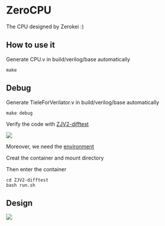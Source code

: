 # ZeroCPU
The CPU designed by Zerokei :)

## How to use it

Generate CPU.v in build/verilog/base automatically

```shell
make
```


## Debug
Generate TieleForVerilator.v in build/verilog/base automatically
```shell
make debug
```
Verify the code with [ZJV2-difftest](https://github.com/riscv-zju/ZJV2-difftest)

![](https://s2.loli.net/2022/02/22/ZCpk63r7xMVS2Pu.png)

Moreover, we need the [environment](https://github.com/riscv-zju/zjv2-env)

Creat the container and mount directory

Then enter the container
```shell
cd ZJV2-difftest
bash run.sh
```
## Design
![](https://s2.loli.net/2022/02/22/Em4OnDS9kfwxMoP.png)